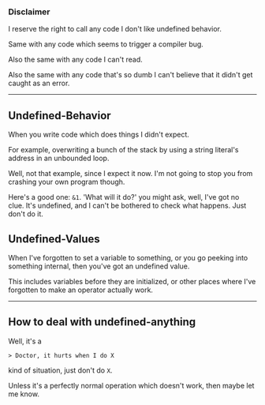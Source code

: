 ### Disclaimer
I reserve the right to call any code I don't like undefined behavior. 

Same with any code which seems to trigger a compiler bug.

Also the same with any code I can't read.

Also the same with any code that's so dumb I can't believe that it didn't get caught as an error.

___

## Undefined-Behavior

When you write code which does things I didn't expect. 

For example, overwriting a bunch of the stack by using a string literal's address in an unbounded loop.

Well, not that example, since I expect it now. I'm not going to stop you from crashing your own program though.

Here's a good one: `&1`. 'What will it do?' you might ask, well, I've got no clue. It's undefined, and I can't be bothered to check what happens. Just don't do it.

## Undefined-Values

When I've forgotten to set a variable to something, or you go peeking into something internal, then you've got an undefined value.

This includes variables before they are initialized, or other places where I've forgotten to make an operator actually work.

___

## How to deal with undefined-anything
Well, it's a 

```
> Doctor, it hurts when I do X
```

kind of situation, just don't do `X`.

Unless it's a perfectly normal operation which doesn't work, then maybe let me know.